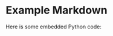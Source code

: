 # Example Markdown

Here is some embedded Python code:

<!--file "input/python.py"-->
<!--file end-->